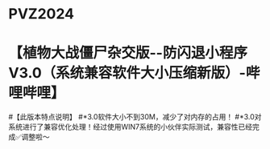 # PVZ2024
# 【植物大战僵尸杂交版--防闪退小程序V3.0（系统兼容软件大小压缩新版）-哔哩哔哩】 

#【此版本特点说明】
#*3.0软件大小不到30M，减少了对内存的占用！
#*3.0对系统进行了兼容优化处理！经过使用WIN7系统的小伙伴实际测试，兼容性已经完成✅调整啦～
